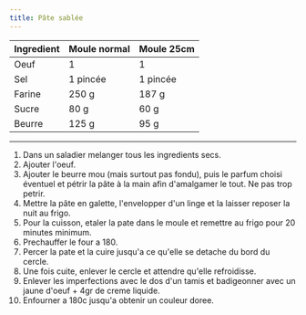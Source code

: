 ```yaml
---
title: Pâte sablée
---
```



| Ingredient | Moule normal | Moule 25cm |
| :--------- | :----------- | :--------- |
| Oeuf       | 1            | 1          |
| Sel        | 1 pincée     | 1 pincée   |
| Farine     | 250 g        | 187 g      |
| Sucre      | 80 g         | 60 g       |
| Beurre     | 125 g        | 95 g       |

---

1.  Dans un saladier melanger tous les ingredients secs.
1.  Ajouter l'oeuf.
1.  Ajouter le beurre mou (mais surtout pas fondu), puis le parfum
    choisi éventuel et pétrir la pâte à la main afin d'amalgamer le
    tout. Ne pas trop petrir.
1.  Mettre la pâte en galette, l'envelopper d'un linge et la laisser
    reposer la nuit au frigo.
1.  Pour la cuisson, etaler la pate dans le moule et remettre au frigo pour 20 minutes minimum.
1.  Prechauffer le four a 180.
1.  Percer la pate et la cuire jusqu'a ce qu'elle se detache du bord du cercle.
1.  Une fois cuite, enlever le cercle et attendre qu'elle refroidisse.
1.  Enlever les imperfections avec le dos d'un tamis et badigeonner avec un jaune d'oeuf + 4gr de creme liquide.
1.  Enfourner a 180c jusqu'a obtenir un couleur doree.